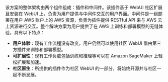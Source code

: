 该方案的整体架构由两个组件组成：插件和中间件。该插件基于 WebUI 社区扩展且安装在 WebUI 上，负责为用户提供与中间件交互的用户界面。中间件是一组部署在用户 AWS 账户上的 AWS 资源，负责为插件提供 RESTful API 来与 AWS 云上资源进行交互。整个解决方案为用户提供了在 AWS 上训练和部署模型的无缝体验，具有以下特点：

- **用户体验**：现有工作流程没有改变，用户仍然可以使用社区 WebUI 借由第三方插件来训练和部署模型。
- **可扩展性**：现有工作负载包括训练和推理等可以在 Amazon SageMaker 上轻松扩展和加速。
- **社区原生**：所提供的插件作为社区 WebUI 的一部分，将始终开源并与社区一起不断发展。
